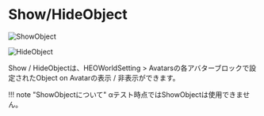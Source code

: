 # Show/HideObject

![ShowObject](img/ShowObject.jpg)

![HideObject](img/HideObject.jpg)

Show / HideObjectは、HEOWorldSetting > Avatarsの各アバターブロックで設定されたObject on Avatarの表示 / 非表示ができます。

!!! note "ShowObjectについて"
    αテスト時点ではShowObjectは使用できません。
